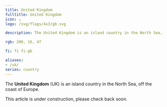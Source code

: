 ```yaml
---
title: United Kingdom
fulltitle: United Kingdom
icon: ☕️
logo: /svg/flags/4x3/gb.svg

description: The United Kingdom is an island country in the North Sea, off the coast of Europe.

rgb: 200, 16, 47

fi: fi fi-gb

aliases:
- /uk/
series: country
---
```


The **United Kingdom** (UK) is an island country in the North Sea, off the coast of Europe.

This article is under construction, please check back soon.

